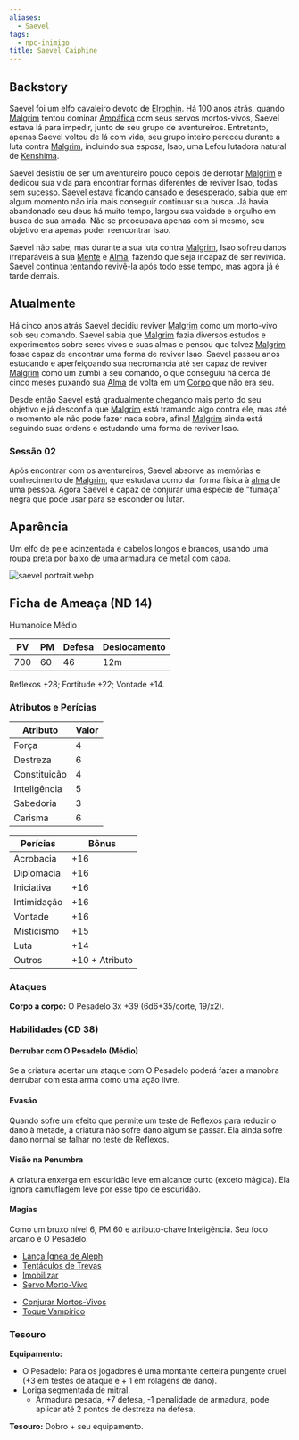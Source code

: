 ```yaml
---
aliases:
  - Saevel
tags:
  - npc-inimigo
title: Saevel Caiphine
---
```

## Backstory
Saevel foi um elfo cavaleiro devoto de [Elrophin](../../Deuses/Elrophin,%20Deus%20da%20Vaidade.md). Há 100 anos atrás, quando [Malgrim](../Malgrim/index.md) tentou dominar [Ampáfica](../../../../Lugares/Plano%20Material/Nyrule/Amp%C3%A1fica/index.md) com seus servos mortos-vivos, Saevel estava lá para impedir, junto de seu grupo de aventureiros. Entretanto, apenas Saevel voltou de lá com vida, seu grupo inteiro pereceu durante a luta contra [Malgrim](../Malgrim/index.md), incluindo sua esposa, Isao, uma Lefou lutadora natural de [Kenshima](../../../../Lugares/Plano%20Material/Nyrule/Ermos/Kenshima.md).

Saevel desistiu de ser um aventureiro pouco depois de derrotar [Malgrim](../Malgrim/index.md) e dedicou sua vida para encontrar formas diferentes de reviver Isao, todas sem sucesso. Saevel estava ficando cansado e desesperado, sabia que em algum momento não iria mais conseguir continuar sua busca. Já havia abandonado seu deus há muito tempo, largou sua vaidade e orgulho em busca de sua amada. Não se preocupava apenas com si mesmo, seu objetivo era apenas poder reencontrar Isao.

Saevel não sabe, mas durante a sua luta contra [Malgrim](../Malgrim/index.md), Isao sofreu danos irreparáveis à sua [Mente](../../../../Worldbuild/Corpo,%20Mente%20e%20Alma.md) e [Alma](../../../../Worldbuild/Corpo,%20Mente%20e%20Alma.md), fazendo que seja incapaz de ser revivida. Saevel continua tentando revivê-la após todo esse tempo, mas agora já é tarde demais.

## Atualmente
Há cinco anos atrás Saevel decidiu reviver [Malgrim](../Malgrim/index.md) como um morto-vivo sob seu comando. Saevel sabia que [Malgrim](../Malgrim/index.md) fazia diversos estudos e experimentos sobre seres vivos e suas almas e pensou que talvez [Malgrim](../Malgrim/index.md) fosse capaz de encontrar uma forma de reviver Isao. Saevel passou anos estudando e aperfeiçoando sua necromancia até ser capaz de reviver [Malgrim](../Malgrim/index.md) como um zumbi a seu comando, o que conseguiu há cerca de cinco meses puxando sua [Alma](../../../../Worldbuild/Corpo,%20Mente%20e%20Alma.md) de volta em um [Corpo](../../../../Worldbuild/Corpo,%20Mente%20e%20Alma.md) que não era seu.

Desde então Saevel está gradualmente chegando mais perto do seu objetivo e já desconfia que [Malgrim](../Malgrim/index.md) está tramando algo contra ele, mas até o momento ele não pode fazer nada sobre, afinal [Malgrim](../Malgrim/index.md) ainda está seguindo suas ordens e estudando uma forma de reviver Isao.

### Sessão 02
Após encontrar com os aventureiros, Saevel absorve as memórias e conhecimento de [Malgrim](../Malgrim/index.md), que estudava como dar forma física à [alma](../../../../Worldbuild/Corpo,%20Mente%20e%20Alma.md) de uma pessoa. Agora Saevel é capaz de conjurar uma espécie de "fumaça" negra que pode usar para se esconder ou lutar.

## Aparência
Um elfo de pele acinzentada e cabelos longos e brancos, usando uma roupa preta por baixo de uma armadura de metal com capa.

![saevel portrait.webp](./saevel%20portrait.webp)

## Ficha de Ameaça (ND 14)
Humanoide Médio

| PV  | PM  | Defesa | Deslocamento |
| --- | --- | ------ | ------------ |
| 700 | 60  | 46     | 12m          |

Reflexos +28; Fortitude +22; Vontade +14.

### Atributos e Perícias
  | Atributo     | Valor |
  | ------------ | ----- |
  | Força        | 4     |
  | Destreza     | 6     |
  | Constituição | 4     |
  | Inteligência | 5     |
  | Sabedoria    | 3     |
  | Carisma      | 6     |

  | Perícias    | Bônus          |
  | ----------- | -------------- |
  | Acrobacia   | +16            |
  | Diplomacia  | +16            |
  | Iniciativa  | +16            |
  | Intimidação | +16            |
  | Vontade     | +16            |
  | Misticismo  | +15            |
  | Luta        | +14            |
  | Outros      | +10 + Atributo |

### Ataques
**Corpo a corpo:** O Pesadelo 3x +39 (6d6+35/corte, 19/x2).

### Habilidades (CD 38)
#### Derrubar com O Pesadelo (Médio)
Se a criatura acertar um ataque com O Pesadelo poderá fazer a manobra derrubar com esta arma como uma ação livre.

#### Evasão
Quando sofre um efeito que permite um teste de Reflexos para reduzir o dano à metade, a criatura não sofre dano algum se passar. Ela ainda sofre dano normal se falhar no teste de Reflexos.

#### Visão na Penumbra
A criatura enxerga em escuridão leve em alcance curto (exceto mágica). Ela ignora camuflagem leve por esse tipo de escuridão.

#### Magias
Como um bruxo nível 6, PM 60 e atributo-chave Inteligência. Seu foco arcano é O Pesadelo.

<!-- 3º Círculo -->
* [Lança Ígnea de Aleph](https://eduardomarques.pythonanywhere.com/106/)
* [Tentáculos de Trevas](https://eduardomarques.pythonanywhere.com/181/)
* [Imobilizar](https://eduardomarques.pythonanywhere.com/100/)
* [Servo Morto-Vivo](https://eduardomarques.pythonanywhere.com/165/)

<!-- 2º Círculo -->
* [Conjurar Mortos-Vivos](https://eduardomarques.pythonanywhere.com/49/)
* [Toque Vampírico](https://eduardomarques.pythonanywhere.com/185/)

### Tesouro
**Equipamento:**

* O Pesadelo: Para os jogadores é uma montante certeira pungente cruel (+3 em testes de ataque e + 1 em rolagens de dano).
* Loriga segmentada de mitral.
	* Armadura pesada, +7 defesa, -1 penalidade de armadura, pode aplicar até 2 pontos de destreza na defesa.

**Tesouro:** Dobro + seu equipamento.

